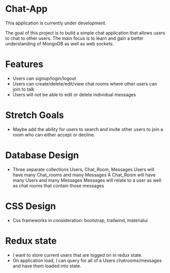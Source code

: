 # Chat-App

This application is currently under development.

The goal of this project is to build a simple chat application that allows users to chat to other users. The main focus is to learn and 
gain a better understanding of MongoDB as well as web sockets. 

# Features
* Users can signup/login/logout
* Users can create/delete/edit/view chat rooms where other users can join to talk
* Users will not be able to edit or delete individual messages

# Stretch Goals
* Maybe add the ability for users to search and invite other users to join a room who can either accept or decline.

# Database Design

* Three separate collections
Users, Chat_Room, Messages
Users will have many Chat_rooms and many Messages
A Chat_Room will have many Users and many Messages
Messages will relate to a user as well as chat rooms that contain those messages

# CSS Design
* Css frameworks in consideration: bootstrap, trailwind, materialui

# Redux state
* I want to store current users that are logged on in redux state. 
* On application load, I can query for all of a Users chatrooms/messages and have them loaded into state. 
